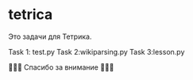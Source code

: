 # tetrica

Это задачи для Тетрика.

Task 1: test.py
Task 2:wikiparsing.py
Task 3:lesson.py

🌟🌟🌟 Спасибо за внимание 🌟🌟🌟

